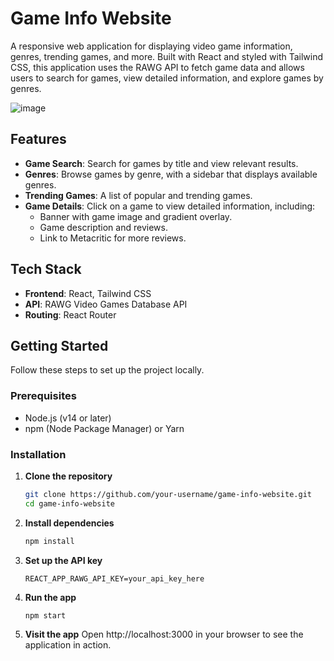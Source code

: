 # Game Info Website

A responsive web application for displaying video game information, genres, trending games, and more. Built with React and styled with Tailwind CSS, this application uses the RAWG API to fetch game data and allows users to search for games, view detailed information, and explore games by genres.

![image](https://github.com/user-attachments/assets/7ad7242b-f0ef-4add-a55a-bfadd94836c5)

## Features

- **Game Search**: Search for games by title and view relevant results.
- **Genres**: Browse games by genre, with a sidebar that displays available genres.
- **Trending Games**: A list of popular and trending games.
- **Game Details**: Click on a game to view detailed information, including:
  - Banner with game image and gradient overlay.
  - Game description and reviews.
  - Link to Metacritic for more reviews.

## Tech Stack

- **Frontend**: React, Tailwind CSS
- **API**: RAWG Video Games Database API
- **Routing**: React Router

## Getting Started

Follow these steps to set up the project locally.

### Prerequisites

- Node.js (v14 or later)
- npm (Node Package Manager) or Yarn

### Installation

1. **Clone the repository**

   ```bash
   git clone https://github.com/your-username/game-info-website.git
   cd game-info-website

2. **Install dependencies**
   ```bash
   npm install

3. **Set up the API key**
   
   ```enb
   REACT_APP_RAWG_API_KEY=your_api_key_here

4. **Run the app**
   ```bash
   npm start

5. **Visit the app**
   Open http://localhost:3000 in your browser to see the application in action.
